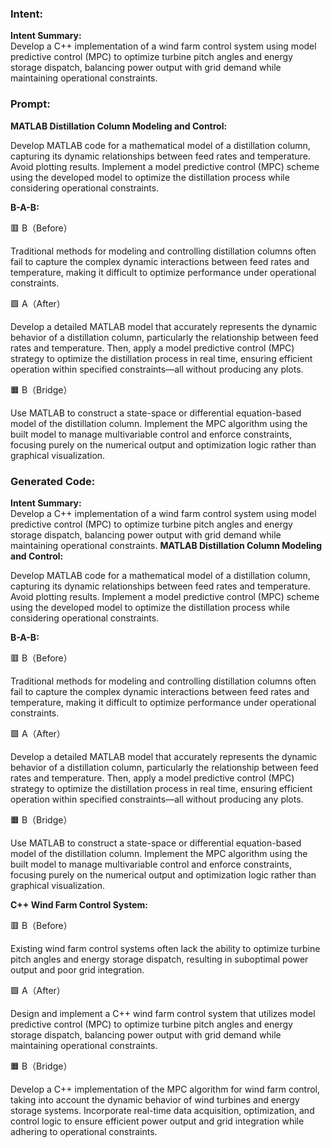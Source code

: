 ### Intent:
**Intent Summary:**  
Develop a C++ implementation of a wind farm control system using model predictive control (MPC) to optimize turbine pitch angles and energy storage dispatch, balancing power output with grid demand while maintaining operational constraints.

### Prompt:
**MATLAB Distillation Column Modeling and Control:**

Develop MATLAB code for a mathematical model of a distillation column, capturing its dynamic relationships between feed rates and temperature. Avoid plotting results.
Implement a model predictive control (MPC) scheme using the developed model to optimize the distillation process while considering operational constraints.

**B-A-B:**

🟥 B（Before）

Traditional methods for modeling and controlling distillation columns often fail to capture the complex dynamic interactions between feed rates and temperature, making it difficult to optimize performance under operational constraints.

🟩 A（After）

Develop a detailed MATLAB model that accurately represents the dynamic behavior of a distillation column, particularly the relationship between feed rates and temperature. Then, apply a model predictive control (MPC) strategy to optimize the distillation process in real time, ensuring efficient operation within specified constraints—all without producing any plots.

🟧 B（Bridge）

Use MATLAB to construct a state-space or differential equation-based model of the distillation column. Implement the MPC algorithm using the built model to manage multivariable control and enforce constraints, focusing purely on the numerical output and optimization logic rather than graphical visualization.

### Generated Code:
**Intent Summary:**  
Develop a C++ implementation of a wind farm control system using model predictive control (MPC) to optimize turbine pitch angles and energy storage dispatch, balancing power output with grid demand while maintaining operational constraints.
**MATLAB Distillation Column Modeling and Control:**

Develop MATLAB code for a mathematical model of a distillation column, capturing its dynamic relationships between feed rates and temperature. Avoid plotting results.
Implement a model predictive control (MPC) scheme using the developed model to optimize the distillation process while considering operational constraints.

**B-A-B:**

🟥 B（Before）

Traditional methods for modeling and controlling distillation columns often fail to capture the complex dynamic interactions between feed rates and temperature, making it difficult to optimize performance under operational constraints.

🟩 A（After）

Develop a detailed MATLAB model that accurately represents the dynamic behavior of a distillation column, particularly the relationship between feed rates and temperature. Then, apply a model predictive control (MPC) strategy to optimize the distillation process in real time, ensuring efficient operation within specified constraints—all without producing any plots.

🟧 B（Bridge）

Use MATLAB to construct a state-space or differential equation-based model of the distillation column. Implement the MPC algorithm using the built model to manage multivariable control and enforce constraints, focusing purely on the numerical output and optimization logic rather than graphical visualization.

**C++ Wind Farm Control System:**

🟥 B（Before）

Existing wind farm control systems often lack the ability to optimize turbine pitch angles and energy storage dispatch, resulting in suboptimal power output and poor grid integration.

🟩 A（After）

Design and implement a C++ wind farm control system that utilizes model predictive control (MPC) to optimize turbine pitch angles and energy storage dispatch, balancing power output with grid demand while maintaining operational constraints.

🟧 B（Bridge）

Develop a C++ implementation of the MPC algorithm for wind farm control, taking into account the dynamic behavior of wind turbines and energy storage systems. Incorporate real-time data acquisition, optimization, and control logic to ensure efficient power output and grid integration while adhering to operational constraints.
